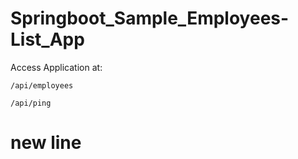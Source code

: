 # Springboot_Sample_Employees-List_App

Access Application at:

    /api/employees

    /api/ping

# new line